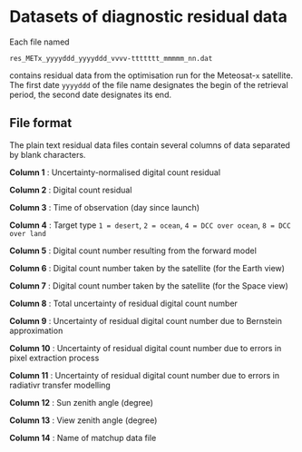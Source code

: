 # Datasets of diagnostic residual data

Each file named

    res_METx_yyyyddd_yyyyddd_vvvv-ttttttt_mmmmm_nn.dat
    
contains residual data from the optimisation run for the Meteosat-`x` satellite. The first date `yyyyddd` of the file name designates the begin of the retrieval period, the second date designates its end.

## File format

The plain text residual data files contain several columns of data separated by blank characters. 

**Column 1**
:  Uncertainty-normalised digital count residual

**Column 2**
:  Digital count residual

**Column 3**
:  Time of observation (day since launch)

**Column 4**
:  Target type `1 = desert`, `2 = ocean`, `4 = DCC over ocean`, `8 = DCC over land`

**Column 5**
:  Digital count number resulting from the forward model

**Column 6**
:  Digital count number taken by the satellite (for the Earth view)

**Column 7**
:  Digital count number taken by the satellite (for the Space view)

**Column 8**
:  Total uncertainty of residual digital count number

**Column 9**
:  Uncertainty of residual digital count number due to Bernstein approximation

**Column 10**
:  Uncertainty of residual digital count number due to errors in pixel extraction process

**Column 11**
:  Uncertainty of residual digital count number due to errors in radiativr transfer modelling

**Column 12**
:  Sun zenith angle (degree)

**Column 13**
:  View zenith angle (degree)

**Column 14**
:  Name of matchup data file 
